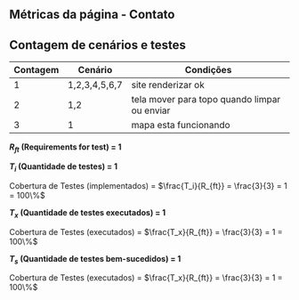 ## Métricas da página - Contato

## Contagem de cenários e testes

| Contagem | Cenário       | Condições                                    |
| -------- | ------------- | -------------------------------------------- |
| 1        | 1,2,3,4,5,6,7 | site renderizar ok                           |
| 2        | 1,2           | tela mover para topo quando limpar ou enviar |
| 3        | 1             | mapa esta funcionando                        |

**$R_{ft}$ (Requirements for test) = 1**

**$T_{i}$ (Quantidade de testes) = 1**

Cobertura de Testes (implementados) = $\frac{T_i}{R_{ft}} = \frac{3}{3} = 1 = 100\%$

**$T_{x}$ (Quantidade de testes executados) = 1**

Cobertura de Testes (executados) = $\frac{T_x}{R_{ft}} = \frac{3}{3} = 1 = 100\%$

**$T_{s}$ (Quantidade de testes bem-sucedidos) = 1**

Cobertura de Testes (executados) = $\frac{T_x}{R_{ft}} = \frac{3}{3} = 1 = 100\%$
